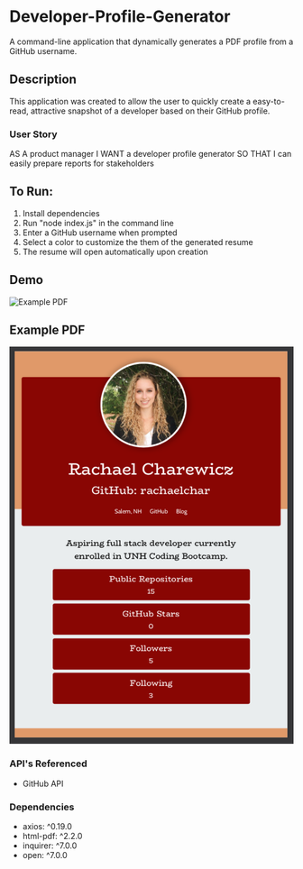 # Developer-Profile-Generator
A command-line application that dynamically generates a PDF profile from a GitHub username.

## Description
This application was created to allow the user to quickly create a easy-to-read, attractive snapshot of
a developer based on their GitHub profile. 

### User Story
AS A product manager
I WANT a developer profile generator
SO THAT I can easily prepare reports for stakeholders

## To Run:
1. Install dependencies
2. Run "node index.js" in the command line
3. Enter a GitHub username when prompted
4. Select a color to customize the them of the generated resume
5. The resume will open automatically upon creation

## Demo
![Example PDF](/info/demo.gif)

## Example PDF
![Example PDF](/info/example-pdf.png)

### API's Referenced
* GitHub API

### Dependencies
* axios: ^0.19.0
* html-pdf: ^2.2.0
* inquirer: ^7.0.0
* open: ^7.0.0




